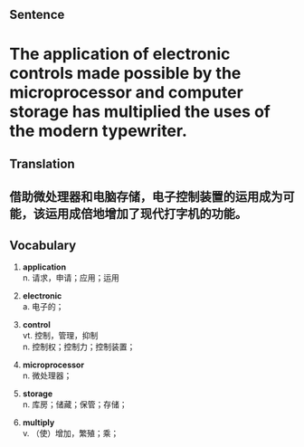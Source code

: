 ## Sentence

<h1>The application of electronic controls made possible by the microprocessor and computer storage has multiplied the uses of the modern typewriter.</h1>

## Translation

<h2>借助微处理器和电脑存储，电子控制装置的运用成为可能，该运用成倍地增加了现代打字机的功能。</h2>


## Vocabulary   

1. **application**   
n. 请求，申请；应用；运用    

2. **electronic**     
a. 电子的；     

3. **control**     
vt. 控制，管理，抑制       
n. 控制权；控制力；控制装置；     

4. **microprocessor**     
n. 微处理器；    

5. **storage**     
n. 库房；储藏；保管；存储；   

6. **multiply**    
v. （使）增加，繁殖；乘；        
